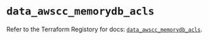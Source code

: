 # `data_awscc_memorydb_acls`

Refer to the Terraform Registory for docs: [`data_awscc_memorydb_acls`](https://registry.terraform.io/providers/hashicorp/awscc/0.70.0/docs/data-sources/memorydb_acls).
